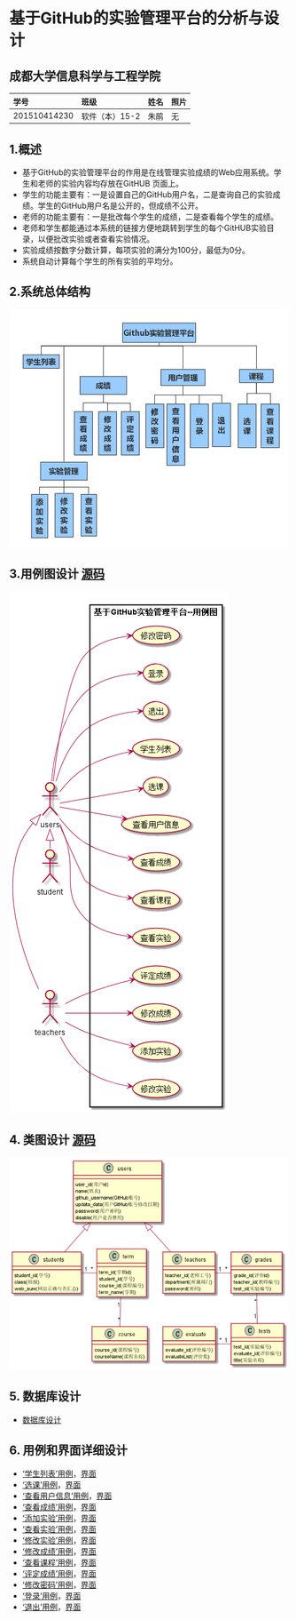 # 基于GitHub的实验管理平台的分析与设计
## 成都大学信息科学与工程学院
|  学号  |  班级  |  姓名  |  照片  |
|:----    |:----    |:----   |:----   |
|  201510414230|软件（本）15-2|朱鹃|无|
## 1.概述
* 基于GitHub的实验管理平台的作用是在线管理实验成绩的Web应用系统。学生和老师的实验内容均存放在GitHUB 页面上。
* 学生的功能主要有：一是设置自己的GitHub用户名，二是查询自己的实验成绩。学生的GitHub用户名是公开的，但成绩不公开。
* 老师的功能主要有：一是批改每个学生的成绩，二是查看每个学生的成绩。
* 老师和学生都能通过本系统的链接方便地跳转到学生的每个GitHUB实验目录，以便批改实验或者查看实验情况。
* 实验成绩按数字分数计算，每项实验的满分为100分，最低为0分。
* 系统自动计算每个学生的所有实验的平均分。
## 2.系统总体结构
![系统结构图](img/系统结构图.png)

## 3.用例图设计 [源码][1]
[1]:src/useCase.puml
![用例图](img/useCase.png)

## 4. 类图设计 [源码][2]
[2]:class.puml
![类图](img/class.png)

## 5. 数据库设计
* [数据库设计](数据库设计.md)

## 6. 用例和界面详细设计
* [‘学生列表’用例](用例/学生列表.md)，[界面](https://shiweizj.github.io/is_analysis/test6/ui/index.html)
* [‘选课’用例](用例/选课列表.md)，[界面](https://shiweizj.github.io/is_analysis/test6/ui/course.html)
* [‘查看用户信息’用例](用例/查看用户信息.md)，[界面](https://shiweizj.github.io/is_analysis/test6/ui/showmessage.html)
* [‘查看成绩’用例](用例/查看成绩.md)，[界面](https://shiweizj.github.io/is_analysis/test6/ui/showscore.html)
* [‘添加实验’用例](用例/添加实验.md)，[界面](https://shiweizj.github.io/is_analysis/test6/ui/tests.html)
* [‘查看实验’用例](用例/查看实验.md)，[界面](https://shiweizj.github.io/is_analysis/test6/ui/tests.html)
* [‘修改实验’用例](用例/修改实验.md)，[界面](https://shiweizj.github.io/is_analysis/test6/ui/tests.html)
* [‘修改成绩’用例](用例/修改成绩.md)，[界面](https://shiweizj.github.io/is_analysis/test6/ui/evaluate.html)
* [‘查看课程’用例](用例/查看课程.md)，[界面](https://shiweizj.github.io/is_analysis/test6/ui/course.html)
* [‘评定成绩’用例](用例/评定成绩.md)，[界面](https://shiweizj.github.io/is_analysis/test6/ui/evaluate.html)
* [‘修改密码’用例](用例/修改密码.md)，[界面](https://shiweizj.github.io/is_analysis/test6/ui/changepassword.html)
* [‘登录’用例](用例/登录.md)，[界面](https://shiweizj.github.io/is_analysis/test6/ui/login.html)
* [‘退出’用例](用例/退出.md)，[界面](https://shiweizj.github.io/is_analysis/test6/ui/login.html)




